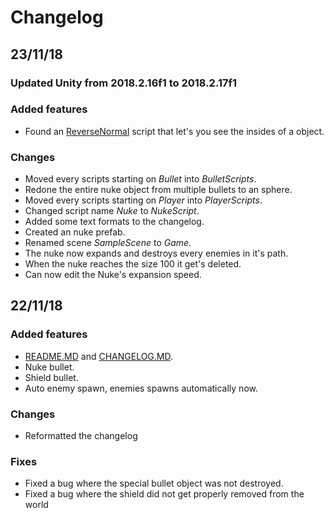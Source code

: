 # Changelog

## 23/11/18

### Updated Unity from 2018.2.16f1 to 2018.2.17f1

### Added features
- Found an [ReverseNormal](http://wiki.unity3d.com/index.php?title=ReverseNormals) script that let's you see the insides of a object.

### Changes
- Moved every scripts starting on *Bullet* into *BulletScripts*.
- Redone the entire nuke object from multiple bullets to an sphere.
- Moved every scripts starting on *Player* into *PlayerScripts*.
- Changed script name *Nuke* to *NukeScript*.
- Added some text formats to the changelog.
- Created an nuke prefab.
- Renamed scene *SampleScene* to *Game*.
- The nuke now expands and destroys every enemies in it's path.
- When the nuke reaches the size 100 it get's deleted.
- Can now edit the Nuke's expansion speed.

## 22/11/18

### Added features
- [README.MD](README.MD) and [CHANGELOG.MD](CHANGELOG.MD).
- Nuke bullet.
- Shield bullet.
- Auto enemy spawn, enemies spawns automatically now.

### Changes
- Reformatted the changelog

### Fixes
- Fixed a bug where the special bullet object was not destroyed.
- Fixed a bug where the shield did not get properly removed from the world
